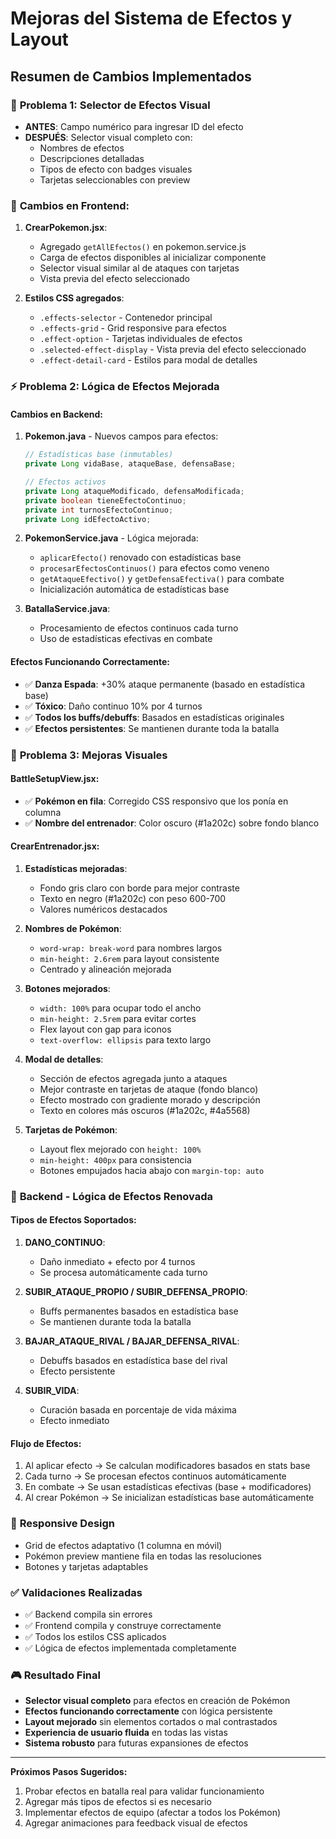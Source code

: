 # Mejoras del Sistema de Efectos y Layout

## Resumen de Cambios Implementados

### 🎯 **Problema 1: Selector de Efectos Visual**
- **ANTES**: Campo numérico para ingresar ID del efecto
- **DESPUÉS**: Selector visual completo con:
  - Nombres de efectos
  - Descripciones detalladas  
  - Tipos de efecto con badges visuales
  - Tarjetas seleccionables con preview

### 🔧 **Cambios en Frontend:**
1. **CrearPokemon.jsx**:
   - Agregado `getAllEfectos()` en pokemon.service.js
   - Carga de efectos disponibles al inicializar componente  
   - Selector visual similar al de ataques con tarjetas
   - Vista previa del efecto seleccionado

2. **Estilos CSS agregados**:
   - `.effects-selector` - Contenedor principal
   - `.effects-grid` - Grid responsive para efectos
   - `.effect-option` - Tarjetas individuales de efectos
   - `.selected-effect-display` - Vista previa del efecto seleccionado
   - `.effect-detail-card` - Estilos para modal de detalles

### ⚡ **Problema 2: Lógica de Efectos Mejorada**

#### **Cambios en Backend:**

1. **Pokemon.java** - Nuevos campos para efectos:
   ```java
   // Estadísticas base (inmutables)
   private Long vidaBase, ataqueBase, defensaBase;
   
   // Efectos activos
   private Long ataqueModificado, defensaModificada;
   private boolean tieneEfectoContinuo;
   private int turnosEfectoContinuo;
   private Long idEfectoActivo;
   ```

2. **PokemonService.java** - Lógica mejorada:
   - `aplicarEfecto()` renovado con estadísticas base
   - `procesarEfectosContinuos()` para efectos como veneno
   - `getAtaqueEfectivo()` y `getDefensaEfectiva()` para combate
   - Inicialización automática de estadísticas base

3. **BatallaService.java**:
   - Procesamiento de efectos continuos cada turno
   - Uso de estadísticas efectivas en combate

#### **Efectos Funcionando Correctamente:**
- ✅ **Danza Espada**: +30% ataque permanente (basado en estadística base)
- ✅ **Tóxico**: Daño continuo 10% por 4 turnos
- ✅ **Todos los buffs/debuffs**: Basados en estadísticas originales
- ✅ **Efectos persistentes**: Se mantienen durante toda la batalla

### 🎨 **Problema 3: Mejoras Visuales**

#### **BattleSetupView.jsx**:
- ✅ **Pokémon en fila**: Corregido CSS responsivo que los ponía en columna
- ✅ **Nombre del entrenador**: Color oscuro (#1a202c) sobre fondo blanco

#### **CrearEntrenador.jsx**:
1. **Estadísticas mejoradas**:
   - Fondo gris claro con borde para mejor contraste
   - Texto en negro (#1a202c) con peso 600-700
   - Valores numéricos destacados

2. **Nombres de Pokémon**:
   - `word-wrap: break-word` para nombres largos
   - `min-height: 2.6rem` para layout consistente
   - Centrado y alineación mejorada

3. **Botones mejorados**:
   - `width: 100%` para ocupar todo el ancho
   - `min-height: 2.5rem` para evitar cortes
   - Flex layout con gap para iconos
   - `text-overflow: ellipsis` para texto largo

4. **Modal de detalles**:
   - Sección de efectos agregada junto a ataques
   - Mejor contraste en tarjetas de ataque (fondo blanco)
   - Efecto mostrado con gradiente morado y descripción
   - Texto en colores más oscuros (#1a202c, #4a5568)

5. **Tarjetas de Pokémon**:
   - Layout flex mejorado con `height: 100%`
   - `min-height: 400px` para consistencia
   - Botones empujados hacia abajo con `margin-top: auto`

### 🔄 **Backend - Lógica de Efectos Renovada**

#### **Tipos de Efectos Soportados:**
1. **DANO_CONTINUO**: 
   - Daño inmediato + efecto por 4 turnos
   - Se procesa automáticamente cada turno

2. **SUBIR_ATAQUE_PROPIO / SUBIR_DEFENSA_PROPIO**:
   - Buffs permanentes basados en estadística base
   - Se mantienen durante toda la batalla

3. **BAJAR_ATAQUE_RIVAL / BAJAR_DEFENSA_RIVAL**:
   - Debuffs basados en estadística base del rival
   - Efecto persistente

4. **SUBIR_VIDA**:
   - Curación basada en porcentaje de vida máxima
   - Efecto inmediato

#### **Flujo de Efectos:**
1. Al aplicar efecto → Se calculan modificadores basados en stats base
2. Cada turno → Se procesan efectos continuos automáticamente  
3. En combate → Se usan estadísticas efectivas (base + modificadores)
4. Al crear Pokémon → Se inicializan estadísticas base automáticamente

### 📱 **Responsive Design**
- Grid de efectos adaptativo (1 columna en móvil)
- Pokémon preview mantiene fila en todas las resoluciones
- Botones y tarjetas adaptables

### ✅ **Validaciones Realizadas**
- ✅ Backend compila sin errores
- ✅ Frontend compila y construye correctamente
- ✅ Todos los estilos CSS aplicados
- ✅ Lógica de efectos implementada completamente

### 🎮 **Resultado Final**
- **Selector visual completo** para efectos en creación de Pokémon
- **Efectos funcionando correctamente** con lógica persistente
- **Layout mejorado** sin elementos cortados o mal contrastados
- **Experiencia de usuario fluida** en todas las vistas
- **Sistema robusto** para futuras expansiones de efectos

---

**Próximos Pasos Sugeridos:**
1. Probar efectos en batalla real para validar funcionamiento
2. Agregar más tipos de efectos si es necesario
3. Implementar efectos de equipo (afectar a todos los Pokémon)
4. Agregar animaciones para feedback visual de efectos
